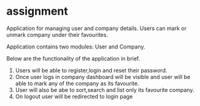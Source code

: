 # assignment
Application for managing user and company details. Users can mark or unmark company under their favourites.

Application contains two modules: User and Company.

Below are the functionality of the application in brief.

1. Users will be able to register,login and reset their password.
2. Once user logs in company dashboard will be visible and user will be able to mark any of the company as its favourite.
3. User will also be abe to sort,search and list only its favourite company.
4. On logout user will be redirected to login page
